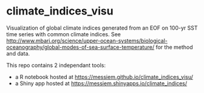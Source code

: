 # climate_indices_visu
Visualization of global climate indices generated from an EOF on 100-yr SST time series with common climate indices.
See http://www.mbari.org/science/upper-ocean-systems/biological-oceanography/global-modes-of-sea-surface-temperature/ for the method and data.

This repo contains 2 independant tools: 
- a R notebook hosted at https://messiem.github.io/climate_indices_visu/ 
- a Shiny app hosted at https://messiem.shinyapps.io/climate_indices/ 
